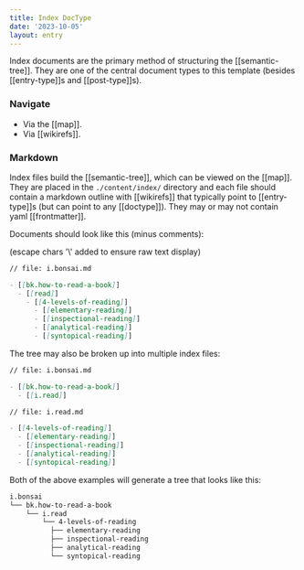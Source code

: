 ```yaml
---
title: Index DocType
date: '2023-10-05'
layout: entry
---
```


Index documents are the primary method of structuring the [[semantic-tree]]. They are one of the central document types to this template (besides [[entry-type]]s and [[post-type]]s).

### Navigate

- Via the [[map]].
- Via [[wikirefs]].

### Markdown

Index files build the [[semantic-tree]], which can be viewed on the [[map]]. They are placed in the `./content/index/` directory and each file should contain a markdown outline with [[wikirefs]] that typically point to [[entry-type]]s (but can point to any [[doctype]]). They may or may not contain yaml [[frontmatter]].

Documents should look like this (minus comments):

(escape chars '\\' added to ensure raw text display)

```markdown
// file: i.bonsai.md

- [[bk.how-to-read-a-book]]
  - [[read]]
    - [[4-levels-of-reading]]
      - [[elementary-reading]]
      - [[inspectional-reading]]
      - [[analytical-reading]]
      - [[syntopical-reading]]
```

The tree may also be broken up into multiple index files:

```markdown
// file: i.bonsai.md

- [[bk.how-to-read-a-book]]
  - [[i.read]]
```

```markdown
// file: i.read.md

- [[4-levels-of-reading]]
  - [[elementary-reading]]
  - [[inspectional-reading]]
  - [[analytical-reading]]
  - [[syntopical-reading]]
```

Both of the above examples will generate a tree that looks like this:

```markdown
i.bonsai
└── bk.how-to-read-a-book
    └── i.read
        └── 4-levels-of-reading
          ├── elementary-reading
          ├── inspectional-reading
          ├── analytical-reading
          └── syntopical-reading
```
